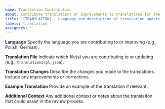 ```yaml
---
name: Translation Contribution
about: Contribute translations or improvements to translations for the Discord warning website
title: '[TRANSLATION] - Language and description of translation update'
labels: translation
assignees: ''
---
```


**Language** Specify the language you are contributing to or improving (e.g., Polish, German).

**Translation File** Indicate which file(s) you are contributing to or updating (e.g., `translations/pl.json`).

**Translation Changes** Describe the changes you made to the translations. Include any improvements or corrections.

**Example Translation** Provide an example of the translation if relevant.

**Additional Context** Any additional context or notes about the translation that could assist in the review process.
